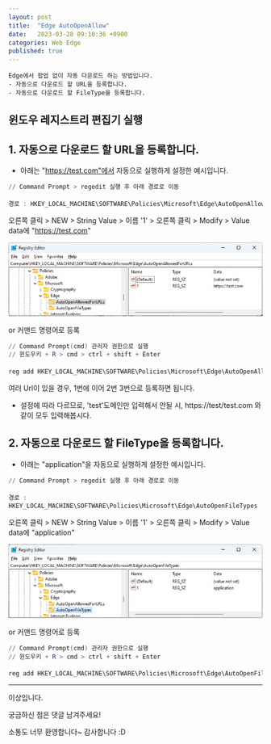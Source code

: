 ```yaml
---
layout: post
title:  "Edge AutoOpenAllow"
date:   2023-03-28 09:10:36 +0900
categories: Web Edge
published: true
---
```

```
Edge에서 팝업 없이 자동 다운로드 하는 방법입니다.
- 자동으로 다운로드 할 URL을 등록합니다.
- 자동으로 다운로드 할 FileType을 등록합니다.
```

## 윈도우 레지스트리 편집기 실행

## 1. 자동으로 다운로드 할 URL을 등록합니다.
* 아래는 "https://test.com"에서 자동으로 실행하게 설정한 예시입니다.

```powershell
// Command Prompt > regedit 실행 후 아래 경로로 이동

경로 : HKEY_LOCAL_MACHINE\SOFTWARE\Policies\Microsoft\Edge\AutoOpenAllowedForURLs
```

오른쪽 클릭 > NEW > String Value > 이름 '1' > 오른쪽 클릭 > Modify > Value data에 "https://test.com"

![AutoOpenAllowedForURLs](/assets/img/Internet/Edge/AutoOpenAllow/AutoOpenAllowedForURLs.jpeg)

or 커맨드 명령어로 등록
```powershell
// Command Prompt(cmd) 관리자 권한으로 실행
// 윈도우키 + R > cmd > ctrl + shift + Enter

reg add HKEY_LOCAL_MACHINE\SOFTWARE\Policies\Microsoft\Edge\AutoOpenAllowedForURLs /v 1 /d https://test.com
```

여러 Url이 있을 경우, 1번에 이어 2번 3번으로 등록하면 됩니다.

* 설정에 따라 다르므로, 'test'도메인만 입력해서 안될 시, https://test/test.com 와 같이 모두 입력해봅시다.

## 2. 자동으로 다운로드 할 FileType을 등록합니다.
* 아래는 "application"을 자동으로 실행하게 설정한 예시입니다.

```powershell
// Command Prompt > regedit 실행 후 아래 경로로 이동

경로 :
HKEY_LOCAL_MACHINE\SOFTWARE\Policies\Microsoft\Edge\AutoOpenFileTypes
```
오른쪽 클릭 > NEW > String Value > 이름 '1' > 오른쪽 클릭 > Modify > Value data에 "application"

![AutoOpenAllowedForURLs](/assets/img/Internet/Edge/AutoOpenAllow/AutoOpenFileTypes.jpeg)

or 커맨드 명령어로 등록
```powershell
// Command Prompt(cmd) 관리자 권한으로 실행
// 윈도우키 + R > cmd > ctrl + shift + Enter

reg add HKEY_LOCAL_MACHINE\SOFTWARE\Policies\Microsoft\Edge\AutoOpenFileTypes /v 1 /d application
```

---

이상입니다.

궁금하신 점은 댓글 남겨주세요!

소통도 너무 환영합니다~ 감사합니다 :D